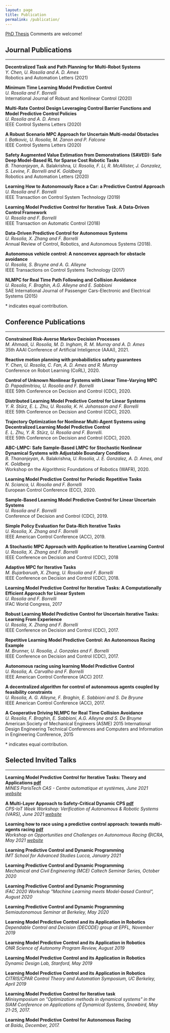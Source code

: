 ```yaml
---
layout: page
title: Publication
permalink: /publication/
---
```

<!-- Global site tag (gtag.js) - Google Analytics -->
<script async src="https://www.googletagmanager.com/gtag/js?id=UA-180984784-1"></script>
<script>
  window.dataLayer = window.dataLayer || [];
  function gtag(){dataLayer.push(arguments);}
  gtag('js', new Date());

  gtag('config', 'UA-180984784-1');
</script>

[PhD Thesis](https://urosolia.github.io/downloads/LMPC_Thesis.pdf) Comments are welcome!

## Journal Publications
___
**Decentralized Task and Path Planning for Multi-Robot Systems**  
*Y. Chen, U. Rosolia and A. D. Ames*  
Robotics and Automation Letters (2021)

**Minimum Time Learning Model Predictive Control**  
*U. Rosolia and F. Borrelli*  
International Journal of Robust and Nonlinear Control (2020)

**Multi-Rate Control Design Leveraging Control Barrier Functions and Model Predictive Control Policies**  
*U. Rosolia and  A. D. Ames*    
IEEE Control Systems Letters (2020)

**A Robust Scenario MPC Approach for Uncertain Multi-modal Obstacles**  
*I. Batkovic, U. Rosolia, M. Zanon and P. Falcone*  
IEEE Control Systems Letters (2020)

**Safety Augmented Value Estimation from Demonstrations (SAVED): Safe Deep Model-Based RL for Sparse Cost Robotic Tasks**  
*B. Thananjeyan<sup>*</sup>, A. Balakrishna<sup>*</sup>, U. Rosolia, F. Li, R. McAllister, J. Gonzalez, S. Levine, F. Borrelli and K. Goldberg*  
Robotics and Automation Letters (2020)

**Learning How to Autonomously Race a Car: a Predictive Control Approach**  
*U. Rosolia and F. Borrelli*  
IEEE Transaction on Control System Technology (2019)

**Learning Model Predictive Control for Iterative Task. A Data-Driven Control Framework**  
*U. Rosolia and F. Borrelli*  
IEEE Transaction on Automatic Control (2018)

**Data-Driven Predictive Control for Autonomous Systems**  
*U. Rosolia, X. Zhang and F. Borrelli*  
Annual Review of Control, Robotics, and Autonomous Systems (2018). 

**Autonomous vehicle control: A nonconvex approach for obstacle avoidance**  
*U. Rosolia,  S. Bruyne and A. G. Alleyne*  
IEEE Transactions on Control Systems Technology (2017)

**NLMPC for Real Time Path Following and Collision Avoidance**  
*U. Rosolia, F. Braghin, A.G. Alleyne and E. Sabbioni*  
SAE International Journal of Passenger Cars-Electronic and Electrical Systems (2015)

\* indicates equal contribution.

## Conference Publications
___
**Constrained Risk-Averse Markov Decision Processes**  
*M. Ahmadi, U. Rosolia, M. D. Ingham, R. M. Murray and A. D. Ames*  
35th AAAI Conference of Artificial Inteligence (AAAI), 2021.

**Reactive motion planning with probabilistics safety guarantees**  
*Y. Chen, U. Rosolia, C. Fan, A. D. Ames and R. Murray*  
Conference on Robot Learning (CoRL), 2020.

**Control of Unknown Nonlinear Systems with Linear Time-Varying MPC**  
*D. Papadimitriou, U. Rosolia and F. Borrelli*  
IEEE 59th Conference on Decision and Control (CDC), 2020.

**Distributed Learning Model Predictive Control for Linear Systems**  
*Y. R. Stürz, E. L. Zhu, U. Rosolia, K. H. Johansson and F. Borrelli*  
IEEE 59th Conference on Decision and Control (CDC), 2020.

**Trajectory Optimization for Nonlinear Multi-Agent Systems using Decentralized Learning Model Predictive Control**  
*E. L. Zhu, Y. R. Stürz, U. Rosolia and F. Borrelli.*  
IEEE 59th Conference on Decision and Control (CDC), 2020.

**ABC-LMPC: Safe Sample-Based LMPC for Stochastic Nonlinear Dynamical Systems with Adjustable Boundary Conditions**  
*B. Thananjeyan<sup>*</sup>,  A. Balakrishna<sup>*</sup>, U. Rosolia,  J. E. Gonzalez,  A. D.  Ames, and K. Goldberg*  
Workshop on the Algorithmic Foundations of Robotics (WAFR), 2020.

**Learning Model Predictive Control for Periodic Repetitive Tasks**  
*N. Scianca, U. Rosolia and F. Borrelli*  
European Control Conference (ECC), 2020.

**Sample-Based Learning Model Predictive Control for Linear Uncertain Systems**  
*U. Rosolia and F. Borrelli*  
Conference of Decision and Control (CDC), 2019.

**Simple Policy Evaluation for Data-Rich Iterative Tasks**  
*U. Rosolia, X. Zhang and F. Borrelli*  
IEEE American Control Conference (ACC), 2019.

**A Stochastic MPC Approach with Application to Iterative Learning Control**  
*U. Rosolia, X. Zhang and F. Borrelli*  
IEEE Conference on Decision and Control (CDC), 2018

**Adaptive MPC for Iterative Tasks**  
*M. Bujarbaruah, X. Zhang, U. Rosolia and F. Borrelli*  
IEEE Conference on Decision and Control (CDC), 2018.

**Learning Model Predictive Control for Iterative Tasks: A Computationally Efficient Approach for Linear System**  
*U. Rosolia and F. Borrelli*  
IFAC World Congress, 2017

**Robust Learning Model Predictive Control for Uncertain Iterative Tasks: Learning From Experience**  
*U. Rosolia, X. Zhang and F. Borrelli*  
IEEE Conference on Decision and Control (CDC), 2017.

**Repetitive Learning Model Predictive Control: An Autonomous Racing Example**  
*M. Brunner, U. Rosolia, J. Gonzales and F. Borrelli*  
IEEE Conference on Decision and Control (CDC), 2017.

**Autonomous racing using learning Model Predictive Control**  
*U. Rosolia, A. Carvalho and F. Borrelli*  
IEEE American Control Conference (ACC) 2017.

**A decentralized algorithm for control of autonomous agents coupled by feasibility constraints**  
*U. Rosolia, A. G. Alleyne, F. Braghin, E. Sabbioni and S. De Bryune*  
IEEE  American Control Conference (ACC), 2017.

**A Cooperative Driving NLMPC for Real Time Collision Avoidance**      
*U. Rosolia, F. Braghin, E. Sabbioni, A.G. Alleyne and S. De Bruyne*      
American Society of Mechanical Engineers (ASME) 2015 International Design Engineering Technical Conferences and Computers and Information in Engineering Conference, 2015

\* indicates equal contribution.

## Selected Invited Talks
___
**Learning Model Predictive Control for Iterative Tasks: Theory and Applications [pdf](http://https://urosolia.github.io/_presentations/mines_paris_v2.pdf)**  
*MINES ParisTech CAS - Centre automatique et systèmes, June 2021 [website](https://cas.mines-paristech.fr/Seminar/files/learning-MPC.html)*  

**A Multi-Layer Approach to Safety-Critical Dynamic CPS [pdf](://https://urosolia.github.io/_presentations/VARS.pdf)**  
*CPS-IoT Week Workshop: Verification of Autonomous & Robotic Systems (VARS), June 2021 [website](https://hycodev.com/VARS2021/speakers/)*  

**Learning how to race using a predictive control approach: towards multi-agents racing [pdf](://https://urosolia.github.io/_presentations/Racing_short.pdf)**  
*Workshop on Opportunities and Challenges on Autonomous Racing @ICRA, May 2021 [website](https://linklab-uva.github.io/icra-autonomous-racing/)*  

**Learning Predictive Control and Dynamic Programming**  
*IMT School for Advanced Studies Lucca, January 2021*  

**Learning Predictive Control and Dynamic Programming**  
*Mechanical and Civil Engineering (MCE) Caltech Seminar Series, October 2020*  

**Learning Predictive Control and Dynamic Programming**  
*IFAC 2020 Workshop "Machine Learning meets Model-based Control", August 2020*  

**Learning Predictive Control and Dynamic Programming**  
*Semiautonomous Seminar at Berkeley, May 2020*  

**Learning Model Predictive Control and its Application in Robotics**  
*Dependable Control and Decision (DECODE) group at EPFL, November 2019*  

**Learning Model Predictive Control and its Application in Robotics**  
*ONR Science of Autonomy Program Review, August 2019*

**Learning Model Predictive Control and its Application in Robotics**  
*Dynamic Design Lab, Stanford, May 2019*

**Learning Model Predictive Control and its Application in Robotics**  
*CITRIS/CPAR Control Theory and Automation Symposium, UC Berkeley, April 2019*

**Learning Model Predictive Control for Iterative task**  
*Minisymposium on "Optimization methods in dynamical systems" in the SIAM Conference on Applications of Dynamical Systems, Snowbird, May 21-25, 2017.*

**Learning Model Predictive Control for Autonomous Racing**  
*at Baidu, December, 2017.*

